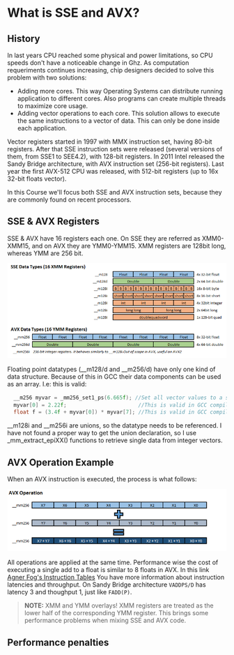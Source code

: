 # What is SSE and AVX?

## History

In last years CPU reached some physical and power limitations, so CPU speeds don't have a noticeable change in Ghz.
As computation requeriments continues increasing, chip designers decided to solve this problem with two solutions:

-  Adding more cores. This way Operating Systems can distribute running application to different cores. Also programs can create multiple threads to maximize core usage.
-  Adding vector operations to each core. This solution allows to execute the same instructions to a vector of data. This can only be done inside each application.

Vector registers started in 1997 with MMX instruction set, having 80-bit registers. After that SSE instruction sets were released (several versions of them, from SSE1 to SEE4.2), with 128-bit registers.
In 2011 Intel released the Sandy Bridge architecture, with AVX instruction set (256-bit registers).
Last year the first AVX-512 CPU was released, with 512-bit registers (up to 16x 32-bit floats vector).

In this Course we'll focus both SSE and AVX instruction sets, because they are commonly found on recent processors.

## SSE & AVX Registers

SSE & AVX have 16 registers each one. On SSE they are referred as XMM0-XMM15, and on AVX they are YMM0-YMM15. XMM registers are 128bit long, whereas YMM are 256 bit.

![SSE & AVX Registers](avx.png)

Floating point datatypes (__m128/d and __m256/d) have only one kind of data structure. Because of this in GCC their data components can be used as an array.
 I.e: this is valid:
```cpp
  __m256 myvar = _mm256_set1_ps(6.665f); //Set all vector values to a single float
  myvar[0] = 2.22f;                       //This is valid in GCC compiler
  float f = (3.4f + myvar[0]) * myvar[7]; //This is valid in GCC compiler
```

__m128i and __m256i are unions, so the datatype needs to be referenced. I have not found a proper way to get the union declaration, so I use _mm_extract_epiXX() functions to retrieve single data from integer vectors.

## AVX Operation Example

When an AVX instruction is executed, the process is what follows:

![AVX Add](avxplus.png)

All operations are applied at the same time. Performance wise the cost of executing a single add to a float is similar to 8 floats in AVX. In this link [Agner Fog's Instruction Tables](http://www.agner.org/optimize/instruction_tables.pdf) You have more information about instruction latencies and throughput.  On Sandy Bridge architecture `VADDPS/D` has latency 3 and thoughput 1, just like `FADD(P)`.

>**NOTE:** XMM and YMM overlays! XMM registers are treated as the lower half of the corresponding YMM register. This brings some performance problems when mixing SSE and AVX code.

## Performance penalties

